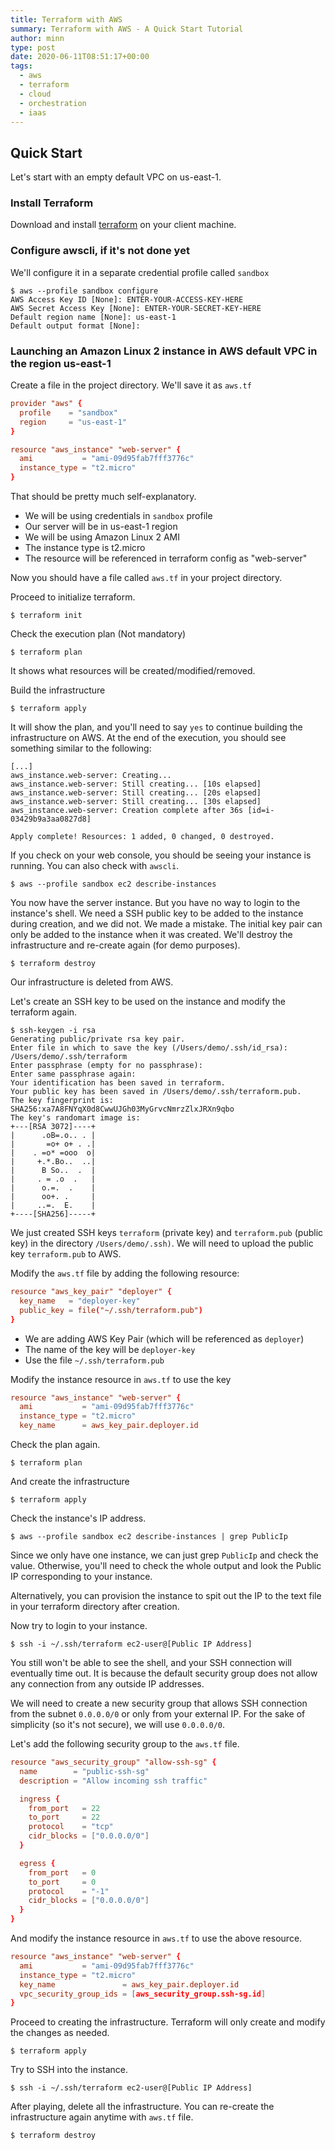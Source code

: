 ```yaml
---
title: Terraform with AWS 
summary: Terraform with AWS - A Quick Start Tutorial
author: minn
type: post
date: 2020-06-11T08:51:17+00:00
tags:
  - aws
  - terraform
  - cloud
  - orchestration
  - iaas
---
```


## Quick Start
Let's start with an empty default VPC on us-east-1.

### Install Terraform
Download and install [terraform](https://www.terraform.io/downloads.html) on your client machine.

### Configure awscli, if it's not done yet
We'll configure it in a separate credential profile called `sandbox`

```shell-session
$ aws --profile sandbox configure
AWS Access Key ID [None]: ENTER-YOUR-ACCESS-KEY-HERE
AWS Secret Access Key [None]: ENTER-YOUR-SECRET-KEY-HERE
Default region name [None]: us-east-1
Default output format [None]: 
```

### Launching an Amazon Linux 2 instance in AWS default VPC in the region us-east-1
Create a file in the project directory. We'll save it as `aws.tf`
```toml
provider "aws" {
  profile    = "sandbox"
  region     = "us-east-1"
}

resource "aws_instance" "web-server" {
  ami           = "ami-09d95fab7fff3776c"
  instance_type = "t2.micro"
}
```
That should be pretty much self-explanatory. 
- We will be using credentials in `sandbox` profile
- Our server will be in us-east-1 region
- We will be using Amazon Linux 2 AMI
- The instance type is t2.micro
- The resource will be referenced in terraform config as "web-server"

Now you should have a file called `aws.tf` in your project directory.

Proceed to initialize terraform.
```shell-session
$ terraform init
```

Check the execution plan (Not mandatory)
```shell-session
$ terraform plan
```
It shows what resources will be created/modified/removed.

Build the infrastructure
```shell-session
$ terraform apply
```
It will show the plan, and you'll need to say `yes` to continue building the infrastructure on AWS. At the end of the execution, you should see something similar to the following:

```shell-session
[...]
aws_instance.web-server: Creating...
aws_instance.web-server: Still creating... [10s elapsed]
aws_instance.web-server: Still creating... [20s elapsed]
aws_instance.web-server: Still creating... [30s elapsed]
aws_instance.web-server: Creation complete after 36s [id=i-03429b9a3aa0827d8]

Apply complete! Resources: 1 added, 0 changed, 0 destroyed.
```
If you check on your web console, you should be seeing your instance is running. You can also check with `awscli`.
```shell-session
$ aws --profile sandbox ec2 describe-instances
```

You now have the server instance. But you have no way to login to the instance's shell. We need a SSH public key to be added to the instance during creation, and we did not. We made a mistake. The initial key pair can only be added to the instance when it was created. We'll destroy the infrastructure and re-create again (for demo purposes).

```shell-session
$ terraform destroy
```
Our infrastructure is deleted from AWS.

Let's create an SSH key to be used on the instance and modify the terraform again.
```shell-session
$ ssh-keygen -i rsa
Generating public/private rsa key pair.
Enter file in which to save the key (/Users/demo/.ssh/id_rsa): /Users/demo/.ssh/terraform
Enter passphrase (empty for no passphrase):
Enter same passphrase again:
Your identification has been saved in terraform.
Your public key has been saved in /Users/demo/.ssh/terraform.pub.
The key fingerprint is:
SHA256:xa7A8FNYqX0d8CwwUJGh03MyGrvcNmrzZlxJRXn9qbo
The key's randomart image is:
+---[RSA 3072]----+
|      .oB=.o.. . |
|       =o+ o+ . .|
|    . =o* =ooo  o|
|     +.*.Bo..  ..|
|      B So..  .  |
|     . = .o  .   |
|      o.=.  .    |
|      oo+. .     |
|     ..=.  E.    |
+----[SHA256]-----+
```
We just created SSH keys `terraform` (private key) and `terraform.pub` (public key) in the directory `/Users/demo/.ssh)`. We will need to upload the public key `terraform.pub` to AWS.

Modify the `aws.tf` file by adding the following resource:
```toml
resource "aws_key_pair" "deployer" {
  key_name   = "deployer-key"
  public_key = file("~/.ssh/terraform.pub")
}
```
- We are adding AWS Key Pair (which will be referenced as `deployer`)
- The name of the key will be `deployer-key`
- Use the file `~/.ssh/terraform.pub`

Modify the instance resource in `aws.tf` to use the key
```toml
resource "aws_instance" "web-server" {
  ami           = "ami-09d95fab7fff3776c"
  instance_type = "t2.micro"
  key_name      = aws_key_pair.deployer.id 
```
Check the plan again.
```shell-session
$ terraform plan
```

And create the infrastructure
```shell-session
$ terraform apply
```
Check the instance's IP address.
```shell-session
$ aws --profile sandbox ec2 describe-instances | grep PublicIp
```
Since we only have one instance, we can just grep `PublicIp` and check the value. Otherwise, you'll need to check the whole output and look the Public IP corresponding to your instance. 

Alternatively, you can provision the instance to spit out the IP to the text file in your terraform directory after creation.

Now try to login to your instance.
```shell-session
$ ssh -i ~/.ssh/terraform ec2-user@[Public IP Address]
```
You still won't be able to see the shell, and your SSH connection will eventually time out. It is because the default security group does not allow any connection from any outside IP addresses.

We will need to create a new security group that allows SSH connection from the subnet `0.0.0.0/0` or only from your external IP. For the sake of simplicity (so it's not secure), we will use `0.0.0.0/0`.

Let's add the following security group to the `aws.tf` file.
```toml
resource "aws_security_group" "allow-ssh-sg" {
  name        = "public-ssh-sg"
  description = "Allow incoming ssh traffic"

  ingress {
    from_port   = 22
    to_port     = 22
    protocol    = "tcp"
    cidr_blocks = ["0.0.0.0/0"]
  }

  egress {
    from_port   = 0
    to_port     = 0
    protocol    = "-1"
    cidr_blocks = ["0.0.0.0/0"]
  }
}
```

And modify the instance resource in `aws.tf` to use the above resource.
```toml
resource "aws_instance" "web-server" {
  ami           = "ami-09d95fab7fff3776c"
  instance_type = "t2.micro"
  key_name               = aws_key_pair.deployer.id
  vpc_security_group_ids = [aws_security_group.ssh-sg.id]
}
```

Proceed to creating the infrastructure. Terraform will only create and modify the changes as needed.
```shell-session
$ terraform apply
```

Try to SSH into the instance.
```shell-session
$ ssh -i ~/.ssh/terraform ec2-user@[Public IP Address]
```

After playing, delete all the infrastructure. You can re-create the infrastructure again anytime with `aws.tf` file.
```shell-session
$ terraform destroy
```
